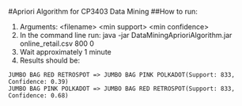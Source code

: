 #Apriori Algorithm for CP3403 Data Mining
##How to run:
1. Arguments: \<filename\> \<min support\> \<min confidence\>
2. In the command line run: java -jar DataMiningAprioriAlgorithm.jar online_retail.csv 800 0
3. Wait approximately 1 minute
4. Results should be:
```
JUMBO BAG RED RETROSPOT => JUMBO BAG PINK POLKADOT(Support: 833, Confidence: 0.39)
JUMBO BAG PINK POLKADOT => JUMBO BAG RED RETROSPOT(Support: 833, Confidence: 0.68)
```
